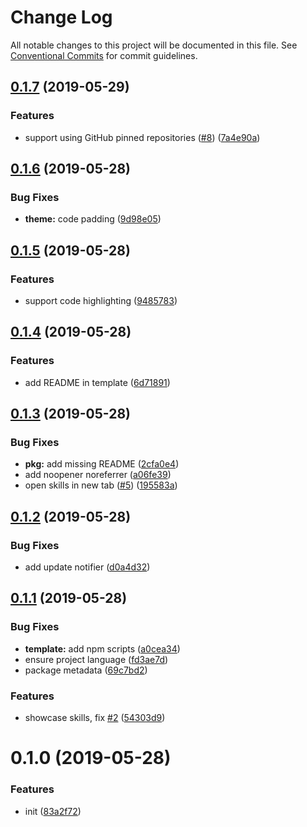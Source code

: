 # Change Log

All notable changes to this project will be documented in this file.
See [Conventional Commits](https://conventionalcommits.org) for commit guidelines.

## [0.1.7](https://github.com/egoist/create-portfolio/compare/v0.1.6...v0.1.7) (2019-05-29)

### Features

- support using GitHub pinned repositories ([#8](https://github.com/egoist/create-portfolio/issues/8)) ([7a4e90a](https://github.com/egoist/create-portfolio/commit/7a4e90a))

## [0.1.6](https://github.com/egoist/create-portfolio/compare/v0.1.5...v0.1.6) (2019-05-28)

### Bug Fixes

- **theme:** code padding ([9d98e05](https://github.com/egoist/create-portfolio/commit/9d98e05))

## [0.1.5](https://github.com/egoist/create-portfolio/compare/v0.1.4...v0.1.5) (2019-05-28)

### Features

- support code highlighting ([9485783](https://github.com/egoist/create-portfolio/commit/9485783))

## [0.1.4](https://github.com/egoist/create-portfolio/compare/v0.1.3...v0.1.4) (2019-05-28)

### Features

- add README in template ([6d71891](https://github.com/egoist/create-portfolio/commit/6d71891))

## [0.1.3](https://github.com/egoist/create-portfolio/compare/v0.1.2...v0.1.3) (2019-05-28)

### Bug Fixes

- **pkg:** add missing README ([2cfa0e4](https://github.com/egoist/create-portfolio/commit/2cfa0e4))
- add noopener noreferrer ([a06fe39](https://github.com/egoist/create-portfolio/commit/a06fe39))
- open skills in new tab ([#5](https://github.com/egoist/create-portfolio/issues/5)) ([195583a](https://github.com/egoist/create-portfolio/commit/195583a))

## [0.1.2](https://github.com/egoist/create-portfolio/compare/v0.1.1...v0.1.2) (2019-05-28)

### Bug Fixes

- add update notifier ([d0a4d32](https://github.com/egoist/create-portfolio/commit/d0a4d32))

## [0.1.1](https://github.com/egoist/create-portfolio/compare/v0.1.0...v0.1.1) (2019-05-28)

### Bug Fixes

- **template:** add npm scripts ([a0cea34](https://github.com/egoist/create-portfolio/commit/a0cea34))
- ensure project language ([fd3ae7d](https://github.com/egoist/create-portfolio/commit/fd3ae7d))
- package metadata ([69c7bd2](https://github.com/egoist/create-portfolio/commit/69c7bd2))

### Features

- showcase skills, fix [#2](https://github.com/egoist/create-portfolio/issues/2) ([54303d9](https://github.com/egoist/create-portfolio/commit/54303d9))

# 0.1.0 (2019-05-28)

### Features

- init ([83a2f72](https://github.com/egoist/create-portfolio/commit/83a2f72))

